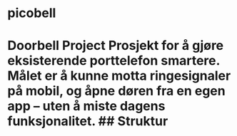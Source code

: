 # picobell
# Doorbell Project  Prosjekt for å gjøre eksisterende porttelefon smartere.   Målet er å kunne motta ringesignaler på mobil, og åpne døren fra en egen app – uten å miste dagens funksjonalitet.  ## Struktur
